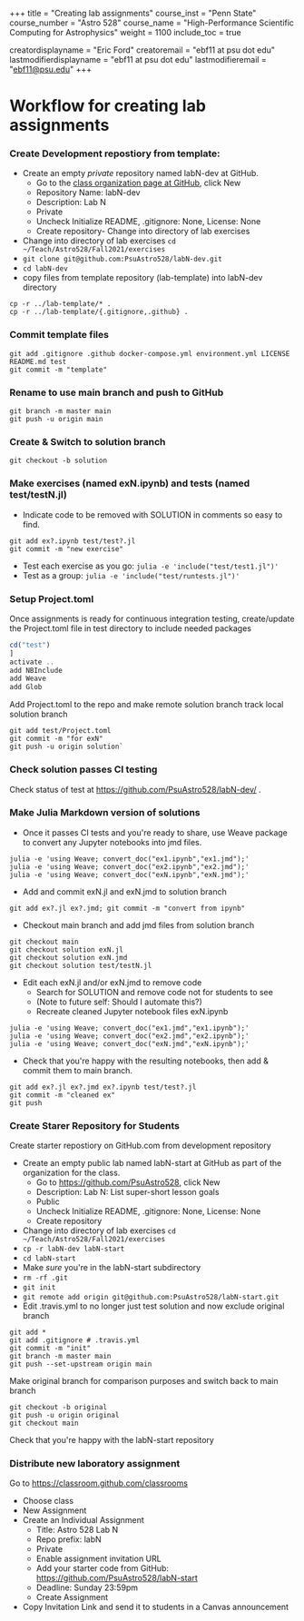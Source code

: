 +++
title = "Creating lab assignments"
course_inst = "Penn State"
course_number = "Astro 528"
course_name = "High-Performance Scientific Computing for Astrophysics"
weight = 1100
include_toc = true

creatordisplayname = "Eric Ford"
creatoremail = "ebf11 at psu dot edu"
lastmodifierdisplayname = "ebf11 at psu dot edu"
lastmodifieremail = "ebf11@psu.edu"
+++

# Workflow for creating lab assignments

### Create Development repostiory from template:
   - Create an empty _private_ repository named labN-dev at GitHub.
      + Go to the [class organization page at GitHub](https://github.com/PsuAstro528), click New
      + Repository Name: labN-dev
      + Description: Lab N
      + Private
      + Uncheck Initialize README, .gitignore: None, License: None
      + Create repository- Change into directory of lab exercises
   - Change into directory of lab exercises `cd ~/Teach/Astro528/Fall2021/exercises`
   - `git clone git@github.com:PsuAstro528/labN-dev.git`
   - `cd labN-dev`
   - copy files from template repository (lab-template) into labN-dev directory

```shell
cp -r ../lab-template/* .
cp -r ../lab-template/{.gitignore,.github} .
```

### Commit template files 

```shell
git add .gitignore .github docker-compose.yml environment.yml LICENSE README.md test
git commit -m "template"
```

### Rename to use main branch and push to GitHub
```shell
git branch -m master main
git push -u origin main
```

### Create & Switch to solution branch
```shell
git checkout -b solution
```
### Make exercises (named exN.ipynb) and tests (named test/testN.jl)
   - Indicate code to be removed with SOLUTION in comments so easy to find.

```shell
git add ex?.ipynb test/test?.jl
git commit -m "new exercise"
```
   - Test each exercise as you go:  `julia -e 'include("test/test1.jl")'`
   - Test as a group:  `julia -e 'include("test/runtests.jl")'`

### Setup Project.toml
Once assignments is ready for continuous integration testing, create/update the Project.toml file in test directory to include needed packages

```julia
cd("test")
]
activate ..
add NBInclude
add Weave
add Glob
```

Add Project.toml to the repo and make remote solution branch track local solution branch
```shell
git add test/Project.toml
git commit -m "for exN"
git push -u origin solution`
```

### Check solution passes CI testing

Check status of test at https://github.com/PsuAstro528/labN-dev/ .


### Make Julia Markdown version of solutions

- Once it passes CI tests and you're ready to share, use Weave package to convert any Jupyter notebooks into jmd files.

```shell
julia -e 'using Weave; convert_doc("ex1.ipynb","ex1.jmd");'
julia -e 'using Weave; convert_doc("ex2.ipynb","ex2.jmd");'
julia -e 'using Weave; convert_doc("exN.ipynb","exN.jmd");'
```

- Add and commit exN.jl and exN.jmd to solution branch

```shell
git add ex?.jl ex?.jmd; git commit -m "convert from ipynb"
```

- Checkout main branch and add jmd files from solution branch
```shell
git checkout main
git checkout solution exN.jl
git checkout solution exN.jmd
git checkout solution test/testN.jl
```

- Edit each exN.jl and/or exN.jmd to remove code
   - Search for SOLUTION and remove code not for students to see
   - (Note to future self: Should I automate this?)
   - Recreate cleaned Jupyter notebook files exN.ipynb

```shell
julia -e 'using Weave; convert_doc("ex1.jmd","ex1.ipynb");'
julia -e 'using Weave; convert_doc("ex2.jmd","ex2.ipynb");'
julia -e 'using Weave; convert_doc("exN.jmd","exN.ipynb");'
```

   - Check that you're happy with the resulting notebooks, then add & commit them to main branch.

```shell
git add ex?.jl ex?.jmd ex?.ipynb test/test?.jl
git commit -m "cleaned ex"
git push
```

### Create Starer Repository for Students
Create starter repostiory on GitHub.com from development repository

   - Create an empty public lab named labN-start at GitHub as part of the organization for the class.
      + Go to https://github.com/PsuAstro528, click New
      + Description: Lab N:  List super-short lesson goals
      + Public
      + Uncheck Initialize README, .gitignore: None, License: None
      + Create repository
   - Change into directory of lab exercises `cd ~/Teach/Astro528/Fall2021/exercises`
   - `cp -r labN-dev labN-start`
   - `cd labN-start`
   - Make _sure_ you're in the labN-start subdirectory
   - `rm -rf .git`
   - `git init`
   - `git remote add origin git@github.com:PsuAstro528/labN-start.git`
   - Edit .travis.yml to no longer just test solution and now exclude original branch

```shell
git add *
git add .gitignore # .travis.yml
git commit -m "init"
git branch -m master main
git push --set-upstream origin main
```

Make original branch for comparison purposes and switch back to main branch
```shell
git checkout -b original
git push -u origin original
git checkout main
```

Check that you're happy with the labN-start repository

### Distribute new laboratory assignment
Go to https://classroom.github.com/classrooms

   - Choose class
   - New Assignment
   - Create an Individual Assignment
      -  Title: Astro 528 Lab N
      -  Repo prefix: labN
      -  Private
      -  Enable assignment invitation URL
      -  Add your starter code from GitHub:  https://github.com/PsuAstro528/labN-start
      - Deadline: Sunday 23:59pm
      - Create Assignment
   -  Copy Invitation Link and send it to students in a Canvas announcement
